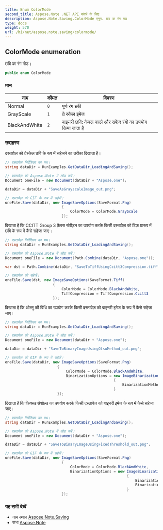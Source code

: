 ```yaml
---
title: Enum ColorMode
second_title: Aspose.Note .NET API संदर्भ के लिए
description: Aspose.Note.Saving.ColorMode एनुम. छव क रंग मड
type: docs
weight: 570
url: /hi/net/aspose.note.saving/colormode/
---
```

## ColorMode enumeration

छवि का रंग मोड।

```csharp
public enum ColorMode
```

### मान

| नाम | कीमत | विवरण |
| --- | --- | --- |
| Normal | `0` | पूर्ण रंग छवि |
| GrayScale | `1` | ग्रे स्केल इमेज |
| BlackAndWhite | `2` | बाइनरी छवि: केवल काले और सफेद रंगों का उपयोग किया जाता है |

### उदाहरण

दस्तावेज़ को ग्रेस्केल छवि के रूप में सहेजने का तरीका दिखाता है।

```csharp
// दस्तावेज़ निर्देशिका का पथ।
string dataDir = RunExamples.GetDataDir_LoadingAndSaving();

// दस्तावेज़ को Aspose.Note में लोड करें।
Document oneFile = new Document(dataDir + "Aspose.one");

dataDir = dataDir + "SaveAsGrayscaleImage_out.png";

// दस्तावेज़ को GIF के रूप में सहेजें।
oneFile.Save(dataDir, new ImageSaveOptions(SaveFormat.Png)
                          {
                              ColorMode = ColorMode.GrayScale
                          });
```

दिखाता है कि CCITT Group 3 फ़ैक्स संपीड़न का उपयोग करके किसी दस्तावेज़ को टिफ़ प्रारूप में छवि के रूप में कैसे सहेजा जाए।

```csharp
// दस्तावेज़ निर्देशिका का पथ।
string dataDir = RunExamples.GetDataDir_LoadingAndSaving();

// दस्तावेज़ को Aspose.Note में लोड करें।
Document oneFile = new Document(Path.Combine(dataDir, "Aspose.one"));

var dst = Path.Combine(dataDir, "SaveToTiffUsingCcitt3Compression.tiff");

// दस्तावेज़ को सहेजें।
oneFile.Save(dst, new ImageSaveOptions(SaveFormat.Tiff)
                      {
                          ColorMode = ColorMode.BlackAndWhite,
                          TiffCompression = TiffCompression.Ccitt3
                      });
```

दिखाता है कि ओत्सु की विधि का उपयोग करके किसी दस्तावेज़ को बाइनरी इमेज के रूप में कैसे सहेजा जाए।

```csharp
// दस्तावेज़ निर्देशिका का पथ।
string dataDir = RunExamples.GetDataDir_LoadingAndSaving();

// दस्तावेज़ को Aspose.Note में लोड करें।
Document oneFile = new Document(dataDir + "Aspose.one");

dataDir = dataDir + "SaveToBinaryImageUsingOtsuMethod_out.png";

// दस्तावेज़ को GIF के रूप में सहेजें।
oneFile.Save(dataDir, new ImageSaveOptions(SaveFormat.Png)
                        {
                            ColorMode = ColorMode.BlackAndWhite,
                            BinarizationOptions = new ImageBinarizationOptions()
                                                  {
                                                      BinarizationMethod = BinarizationMethod.Otsu,
                                                  }
                        });
```

दिखाता है कि फिक्स्ड थ्रेशोल्ड का उपयोग करके किसी दस्तावेज़ को बाइनरी इमेज के रूप में कैसे सहेजा जाए।

```csharp
// दस्तावेज़ निर्देशिका का पथ।
string dataDir = RunExamples.GetDataDir_LoadingAndSaving();

// दस्तावेज़ को Aspose.Note में लोड करें।
Document oneFile = new Document(dataDir + "Aspose.one");

dataDir = dataDir + "SaveToBinaryImageUsingFixedThreshold_out.png";

// दस्तावेज़ को GIF के रूप में सहेजें।
oneFile.Save(dataDir, new ImageSaveOptions(SaveFormat.Png)
                          {
                              ColorMode = ColorMode.BlackAndWhite,
                              BinarizationOptions = new ImageBinarizationOptions()
                                                        {
                                                            BinarizationMethod = BinarizationMethod.FixedThreshold,
                                                            BinarizationThreshold = 123
                                                        }
                          });
```

### यह सभी देखें

* नाम स्थान [Aspose.Note.Saving](../../aspose.note.saving/)
* सभा [Aspose.Note](../../)


